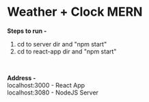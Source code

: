 <h1>Weather + Clock MERN</h1>

<b>Steps to run - </b>
1) cd to server dir and "npm start"
2) cd to react-app dir and "npm start"
<br>

<b>Address - </b><br>
localhost:3000  - React App<br>
localhost:3080  - NodeJS Server<br>
